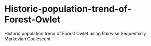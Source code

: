 # Historic-population-trend-of-Forest-Owlet
Historic population trend of Forest Owlet using Pairwise Sequentially Markovian Coalescent 
